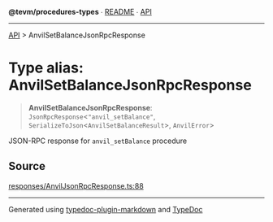 **@tevm/procedures-types** ∙ [README](../README.md) ∙ [API](../API.md)

***

[API](../API.md) > AnvilSetBalanceJsonRpcResponse

# Type alias: AnvilSetBalanceJsonRpcResponse

> **AnvilSetBalanceJsonRpcResponse**: `JsonRpcResponse`\<`"anvil_setBalance"`, `SerializeToJson`\<`AnvilSetBalanceResult`\>, `AnvilError`\>

JSON-RPC response for `anvil_setBalance` procedure

## Source

[responses/AnvilJsonRpcResponse.ts:88](https://github.com/evmts/tevm-monorepo/blob/main/packages/procedures-types/src/responses/AnvilJsonRpcResponse.ts#L88)

***
Generated using [typedoc-plugin-markdown](https://www.npmjs.com/package/typedoc-plugin-markdown) and [TypeDoc](https://typedoc.org/)
